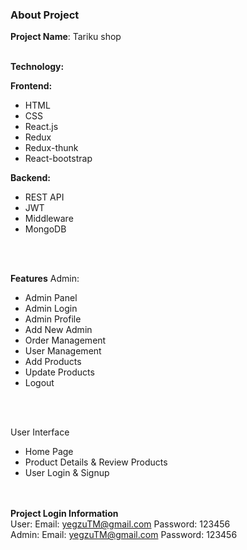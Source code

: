 ### About Project

<b>Project Name</b>: Tariku shop
</br> </br>

<b>Technology:</b> </br>

<b>Frontend: </b> </br>
* HTML   
* CSS
* React.js
* Redux
* Redux-thunk
* React-bootstrap        

<b>Backend: </b></br>
* REST API
* JWT
* Middleware
* MongoDB
</br>
</br>


<b>Features</b>
Admin: </br>
* Admin Panel 
* Admin Login
* Admin Profile 
* Add New Admin 
* Order Management
* User Management
* Add Products          
* Update Products
* Logout
 </br>
</br>


User Interface </br>
* Home Page
* Product Details & Review Products
* User Login & Signup
 
</br>
</br



<b>Project Login Information</b> </br>
User: Email: yegzuTM@gmail.com  Password: 123456</br>
Admin: Email: yegzuTM@gmail.com  Password: 123456</br>






